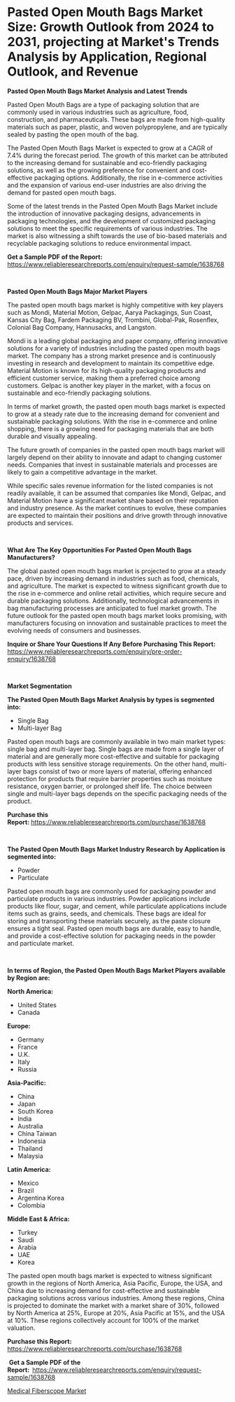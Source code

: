 <p><h1>Pasted Open Mouth Bags Market Size: Growth Outlook from 2024 to 2031, projecting at Market's Trends Analysis by Application, Regional Outlook, and Revenue</h1></p><p><strong>Pasted Open Mouth Bags Market Analysis and Latest Trends</strong></p>
<p><p>Pasted Open Mouth Bags are a type of packaging solution that are commonly used in various industries such as agriculture, food, construction, and pharmaceuticals. These bags are made from high-quality materials such as paper, plastic, and woven polypropylene, and are typically sealed by pasting the open mouth of the bag. </p><p>The Pasted Open Mouth Bags Market is expected to grow at a CAGR of 7.4% during the forecast period. The growth of this market can be attributed to the increasing demand for sustainable and eco-friendly packaging solutions, as well as the growing preference for convenient and cost-effective packaging options. Additionally, the rise in e-commerce activities and the expansion of various end-user industries are also driving the demand for pasted open mouth bags.</p><p>Some of the latest trends in the Pasted Open Mouth Bags Market include the introduction of innovative packaging designs, advancements in packaging technologies, and the development of customized packaging solutions to meet the specific requirements of various industries. The market is also witnessing a shift towards the use of bio-based materials and recyclable packaging solutions to reduce environmental impact.</p></p>
<p><strong>Get a Sample PDF of the Report:&nbsp;</strong> <a href="https://www.reliableresearchreports.com/enquiry/request-sample/1638768">https://www.reliableresearchreports.com/enquiry/request-sample/1638768</a></p>
<p>&nbsp;</p>
<p><strong>Pasted Open Mouth Bags Major Market Players</strong></p>
<p><p>The pasted open mouth bags market is highly competitive with key players such as Mondi, Material Motion, Gelpac, Aarya Packagings, Sun Coast, Kansas City Bag, Fardem Packaging BV, Trombini, Global-Pak, Rosenflex, Colonial Bag Company, Hannusacks, and Langston. </p><p>Mondi is a leading global packaging and paper company, offering innovative solutions for a variety of industries including the pasted open mouth bags market. The company has a strong market presence and is continuously investing in research and development to maintain its competitive edge. Material Motion is known for its high-quality packaging products and efficient customer service, making them a preferred choice among customers. Gelpac is another key player in the market, with a focus on sustainable and eco-friendly packaging solutions.</p><p>In terms of market growth, the pasted open mouth bags market is expected to grow at a steady rate due to the increasing demand for convenient and sustainable packaging solutions. With the rise in e-commerce and online shopping, there is a growing need for packaging materials that are both durable and visually appealing.</p><p>The future growth of companies in the pasted open mouth bags market will largely depend on their ability to innovate and adapt to changing customer needs. Companies that invest in sustainable materials and processes are likely to gain a competitive advantage in the market.</p><p>While specific sales revenue information for the listed companies is not readily available, it can be assumed that companies like Mondi, Gelpac, and Material Motion have a significant market share based on their reputation and industry presence. As the market continues to evolve, these companies are expected to maintain their positions and drive growth through innovative products and services.</p></p>
<p>&nbsp;</p>
<p><strong>What Are The Key Opportunities For Pasted Open Mouth Bags Manufacturers?</strong></p>
<p><p>The global pasted open mouth bags market is projected to grow at a steady pace, driven by increasing demand in industries such as food, chemicals, and agriculture. The market is expected to witness significant growth due to the rise in e-commerce and online retail activities, which require secure and durable packaging solutions. Additionally, technological advancements in bag manufacturing processes are anticipated to fuel market growth. The future outlook for the pasted open mouth bags market looks promising, with manufacturers focusing on innovation and sustainable practices to meet the evolving needs of consumers and businesses.</p></p>
<p><strong>Inquire or Share Your Questions If Any Before Purchasing This Report:</strong> <a href="https://www.reliableresearchreports.com/enquiry/pre-order-enquiry/1638768">https://www.reliableresearchreports.com/enquiry/pre-order-enquiry/1638768</a></p>
<p>&nbsp;</p>
<p><strong>Market Segmentation</strong></p>
<p><strong>The Pasted Open Mouth Bags Market Analysis by types is segmented into:</strong></p>
<p><ul><li>Single Bag</li><li>Multi-layer Bag</li></ul></p>
<p><p>Pasted open mouth bags are commonly available in two main market types: single bag and multi-layer bag. Single bags are made from a single layer of material and are generally more cost-effective and suitable for packaging products with less sensitive storage requirements. On the other hand, multi-layer bags consist of two or more layers of material, offering enhanced protection for products that require barrier properties such as moisture resistance, oxygen barrier, or prolonged shelf life. The choice between single and multi-layer bags depends on the specific packaging needs of the product.</p></p>
<p><strong>Purchase this Report:&nbsp;</strong><a href="https://www.reliableresearchreports.com/purchase/1638768">https://www.reliableresearchreports.com/purchase/1638768</a></p>
<p>&nbsp;</p>
<p><strong>The Pasted Open Mouth Bags Market Industry Research by Application is segmented into:</strong></p>
<p><ul><li>Powder</li><li>Particulate</li></ul></p>
<p><p>Pasted open mouth bags are commonly used for packaging powder and particulate products in various industries. Powder applications include products like flour, sugar, and cement, while particulate applications include items such as grains, seeds, and chemicals. These bags are ideal for storing and transporting these materials securely, as the paste closure ensures a tight seal. Pasted open mouth bags are durable, easy to handle, and provide a cost-effective solution for packaging needs in the powder and particulate market.</p></p>
<p>&nbsp;</p>
<p><strong>In terms of Region, the Pasted Open Mouth Bags Market Players available by Region are:</strong></p>
<p>
    <p> <strong> North America: </strong>
        <ul>
            <li>United States</li>
            <li>Canada</li>
        </ul>
        </p> 
    <p> <strong> Europe: </strong>
        <ul>
            <li>Germany</li>
            <li>France</li>
            <li>U.K.</li>
            <li>Italy</li>
            <li>Russia</li>
        </ul>
        </p> 
    <p> <strong> Asia-Pacific: </strong>
        <ul>
            <li>China</li>
            <li>Japan</li>
            <li>South Korea</li>
            <li>India</li>
            <li>Australia</li>
            <li>China Taiwan</li>
            <li>Indonesia</li>
            <li>Thailand</li>
            <li>Malaysia</li>
        </ul>
        </p> 
    <p> <strong> Latin America: </strong>
        <ul>
            <li>Mexico</li>
            <li>Brazil</li>
            <li>Argentina Korea</li>
            <li>Colombia</li>
        </ul>
        </p> 
    <p> <strong> Middle East & Africa: </strong>
        <ul>
            <li>Turkey</li>
            <li>Saudi</li>
            <li>Arabia</li>
            <li>UAE</li>
            <li>Korea</li>
        </ul>
    </p>
    </p>
<p><p>The pasted open mouth bags market is expected to witness significant growth in the regions of North America, Asia Pacific, Europe, the USA, and China due to increasing demand for cost-effective and sustainable packaging solutions across various industries. Among these regions, China is projected to dominate the market with a market share of 30%, followed by North America at 25%, Europe at 20%, Asia Pacific at 15%, and the USA at 10%. These regions collectively account for 100% of the market valuation.</p></p>
<p><strong>Purchase this Report: </strong><a href="https://www.reliableresearchreports.com/purchase/1638768">https://www.reliableresearchreports.com/purchase/1638768</a></p>
<p>&nbsp;<strong>Get a Sample PDF of the Report:&nbsp;&nbsp;</strong><a href="https://www.reliableresearchreports.com/enquiry/request-sample/1638768">https://www.reliableresearchreports.com/enquiry/request-sample/1638768</a></p>
<p><strong></strong></p>
<p><p><a href="https://medium.com/@raulkihn1910/analyzing-medical-fiberscope-market-global-industry-perspective-and-forecast-2024-to-2031-de946fc21fd3">Medical Fiberscope Market</a></p></p>